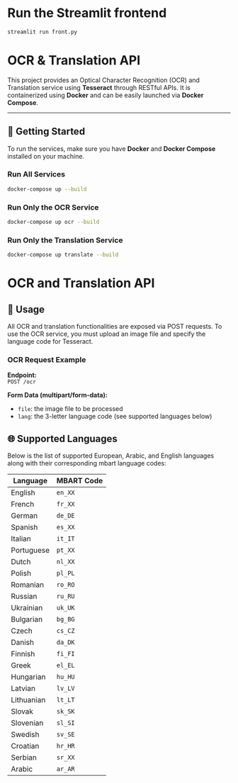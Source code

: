 # Run the Streamlit frontend
```bash
streamlit run front.py
```
# OCR & Translation API

This project provides an Optical Character Recognition (OCR) and Translation service using **Tesseract** through RESTful APIs. It is containerized using **Docker** and can be easily launched via **Docker Compose**.

---

## 🚀 Getting Started

To run the services, make sure you have **Docker** and **Docker Compose** installed on your machine.

### Run All Services
```bash
docker-compose up --build
```

### Run Only the OCR Service
```bash
docker-compose up ocr --build
```

### Run Only the Translation Service
```bash
docker-compose up translate --build
```

# OCR and Translation API

## 📝 Usage
All OCR and translation functionalities are exposed via POST requests. To use the OCR service, you must upload an image file and specify the language code for Tesseract.

### OCR Request Example
**Endpoint:**  
`POST /ocr`

**Form Data (multipart/form-data):**
- `file`: the image file to be processed
- `lang`: the 3-letter language code (see supported languages below)

## 🌐 Supported Languages
Below is the list of supported European, Arabic, and English languages along with their corresponding mbart language codes:


| Language   | MBART Code        |
| ---------- | ----------------- |
| English    | `en_XX`           |
| French     | `fr_XX`           |
| German     | `de_DE`           |
| Spanish    | `es_XX`           |
| Italian    | `it_IT`           |
| Portuguese | `pt_XX`           |
| Dutch      | `nl_XX`           |
| Polish     | `pl_PL`           |
| Romanian   | `ro_RO`           |
| Russian    | `ru_RU`           |
| Ukrainian  | `uk_UK`           |
| Bulgarian  | `bg_BG`           |
| Czech      | `cs_CZ`           |
| Danish     | `da_DK`           |
| Finnish    | `fi_FI`           |
| Greek      | `el_EL`           |
| Hungarian  | `hu_HU`           |
| Latvian    | `lv_LV`           |
| Lithuanian | `lt_LT`           |
| Slovak     | `sk_SK`           |
| Slovenian  | `sl_SI`           |
| Swedish    | `sv_SE`           |
| Croatian   | `hr_HR`           |
| Serbian    | `sr_XX`           |
| Arabic     | `ar_AR`           |
